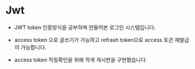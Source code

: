 # Jwt

- JWT token 인증방식을 공부하며 만들어본 로그인 시스템입니다.

- access token 으로 글쓰기가 가능하고 refrash token으로 access 토큰 재발급이 가능합니다.

- access token 작동확인을 위해 작게 게시판을 구현했습니다.
